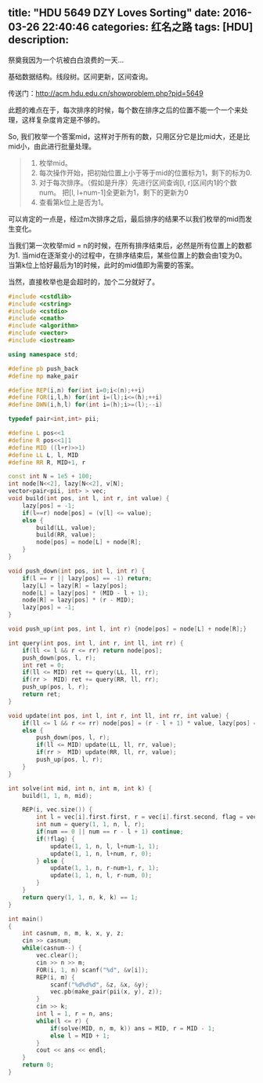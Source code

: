 title: "HDU 5649 DZY Loves Sorting"
date: 2016-03-26 22:40:46
categories: 红名之路
tags: [HDU]
description: 
---

祭奠我因为一个坑被白白浪费的一天...

基础数据结构。线段树。区间更新，区间查询。

传送门：http://acm.hdu.edu.cn/showproblem.php?pid=5649

此题的难点在于，每次排序的时候，每个数在排序之后的位置不能一个一个来处理，这样复杂度肯定是不够的。

So, 我们枚举一个答案mid，这样对于所有的数，只用区分它是比mid大，还是比mid小，由此进行批量处理。

<!--more-->


> 1.  枚举mid。
> 2.  每次操作开始，把初始位置上小于等于mid的位置标为1，剩下的标为0.
> 3.  对于每次排序。（假如是升序）先进行区间查询[l, r]区间内1的个数num。 把[l, l+num-1]全更新为1，剩下的更新为0
> 4. 查看第k位上是否为1。

可以肯定的一点是，经过m次排序之后，最后排序的结果不以我们枚举的mid而发生变化。

当我们第一次枚举mid = n的时候，在所有排序结束后，必然是所有位置上的数都为1.
当mid在逐渐变小的过程中，在排序结束后，某些位置上的数会由1变为0。
当第k位上恰好最后为1的时候，此时的mid值即为需要的答案。

当然，直接枚举也是会超时的，加个二分就好了。
```c++
#include <cstdlib>
#include <cstring>
#include <cstdio>
#include <cmath>
#include <algorithm>
#include <vector>
#include <iostream>

using namespace std;

#define pb push_back
#define mp make_pair

#define REP(i,n) for(int i=0;i<(n);++i)
#define FOR(i,l,h) for(int i=(l);i<=(h);++i)
#define DWN(i,h,l) for(int i=(h);i>=(l);--i)

typedef pair<int,int> pii;

#define L pos<<1
#define R pos<<1|1
#define MID ((l+r)>>1)
#define LL L, l, MID
#define RR R, MID+1, r

const int N = 1e5 + 100;
int node[N<<2], lazy[N<<2], v[N];
vector<pair<pii, int> > vec;
void build(int pos, int l, int r, int value) {
    lazy[pos] = -1;
    if(l==r) node[pos] = (v[l] <= value);
    else {
        build(LL, value);
        build(RR, value);
        node[pos] = node[L] + node[R];
    }
}

void push_down(int pos, int l, int r) {
    if(l == r || lazy[pos] == -1) return;
    lazy[L] = lazy[R] = lazy[pos];
    node[L] = lazy[pos] * (MID - l + 1);
    node[R] = lazy[pos] * (r - MID);
    lazy[pos] = -1;
}

void push_up(int pos, int l, int r) {node[pos] = node[L] + node[R];}

int query(int pos, int l, int r, int ll, int rr) {
    if(ll <= l && r <= rr) return node[pos];
    push_down(pos, l, r);
    int ret = 0;
    if(ll <= MID) ret += query(LL, ll, rr);
    if(rr >  MID) ret += query(RR, ll, rr);
    push_up(pos, l, r);
    return ret;
}

void update(int pos, int l, int r, int ll, int rr, int value) {
    if(ll <= l && r <= rr) node[pos] = (r - l + 1) * value, lazy[pos] = value;
    else {
        push_down(pos, l, r);
        if(ll <= MID) update(LL, ll, rr, value);
        if(rr >  MID) update(RR, ll, rr, value);
        push_up(pos, l, r);
    }
}

int solve(int mid, int n, int m, int k) {
    build(1, 1, n, mid);

    REP(i, vec.size()) {
        int l = vec[i].first.first, r = vec[i].first.second, flag = vec[i].second;
        int num = query(1, 1, n, l, r);
        if(num == 0 || num == r - l + 1) continue;
        if(!flag) {
            update(1, 1, n, l, l+num-1, 1);
            update(1, 1, n, l+num, r, 0);
        } else {
            update(1, 1, n, r-num+1, r, 1);
            update(1, 1, n, l, r-num, 0);
        }
    }
    return query(1, 1, n, k, k) == 1;
}

int main()
{
    int casnum, n, m, k, x, y, z;
    cin >> casnum;
    while(casnum--) {
        vec.clear();
        cin >> n >> m;
        FOR(i, 1, n) scanf("%d", &v[i]);
        REP(i, m) {
            scanf("%d%d%d", &z, &x, &y);
            vec.pb(make_pair(pii(x, y), z));
        }
        cin >> k;
        int l = 1, r = n, ans;
        while(l <= r) {
            if(solve(MID, n, m, k)) ans = MID, r = MID - 1;
            else l = MID + 1;
        }
        cout << ans << endl;
    }
    return 0;
}
```





